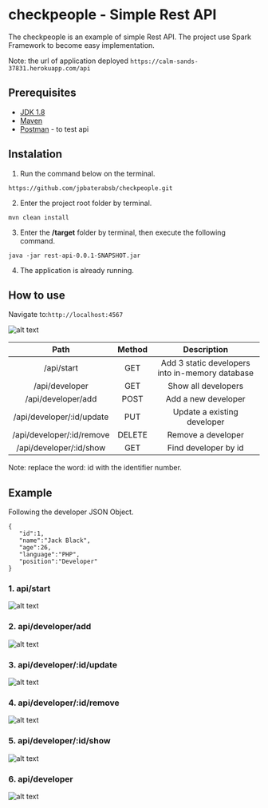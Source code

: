# checkpeople - Simple Rest API

The checkpeople is an example of simple Rest API. The project use Spark Framework to become easy implementation.

Note: the url of application deployed ```https://calm-sands-37831.herokuapp.com/api```

## Prerequisites

* [JDK 1.8](https://www.oracle.com/technetwork/pt/java/javase/downloads/jdk8-downloads-2133151.html) 
* [Maven](https://maven.apache.org/download.cgi) 
* [Postman](https://www.getpostman.com/downloads/) - to test api

## Instalation

1. Run the command below on the terminal.

```
https://github.com/jpbaterabsb/checkpeople.git
```

2. Enter the project root folder by terminal.

```
mvn clean install 
```

3. Enter the <b>/target</b> folder by terminal, then execute the following command.

```
java -jar rest-api-0.0.1-SNAPSHOT.jar
```
4. The application is already running.

## How to use

Navigate to:```http://localhost:4567```

![alt text](https://user-images.githubusercontent.com/31267814/51361782-44145a80-1ab8-11e9-94a5-fb6665691563.png)

| Path           | Method    | Description                                               |
| :---:              | :-:       | :-:                                                   |
| /api/start     | GET       | Add 3 static developers into in-memory database           |
| /api/developer     | GET       | Show all developers                                   | 
| /api/developer/add | POST       | Add a new developer                                  | 
| /api/developer/:id/update | PUT       | Update a existing developer                    | 
| /api/developer/:id/remove | DELETE       | Remove a developer                          | 
| /api/developer/:id/show | GET       | Find developer by id                             | 

Note: replace the word: id with the identifier number.

## Example

Following the developer JSON Object.
```
{  
   "id":1,
   "name":"Jack Black",
   "age":26,
   "language":"PHP",
   "position":"Developer"
}
```
### 1. api/start

![alt text](https://user-images.githubusercontent.com/31267814/51363108-b50a4100-1abd-11e9-8319-d3182cfd368c.png)

### 2. api/developer/add

![alt text](https://user-images.githubusercontent.com/31267814/51363040-6d83b500-1abd-11e9-997c-e96b0c0752e8.png)

### 3. api/developer/:id/update

![alt text](https://user-images.githubusercontent.com/31267814/51363067-88eec000-1abd-11e9-8e97-bfb3c66485e6.png)

### 4. api/developer/:id/remove

![alt text](https://user-images.githubusercontent.com/31267814/51363092-a459cb00-1abd-11e9-9cf5-f4331f76bb40.png)

### 5. api/developer/:id/show

![alt text](https://user-images.githubusercontent.com/31267814/51363060-80968500-1abd-11e9-8638-774a0c62e6c2.png)

### 6. api/developer

![alt text](https://user-images.githubusercontent.com/31267814/51363047-78d6e080-1abd-11e9-83dc-f7a4397fbee4.png)
